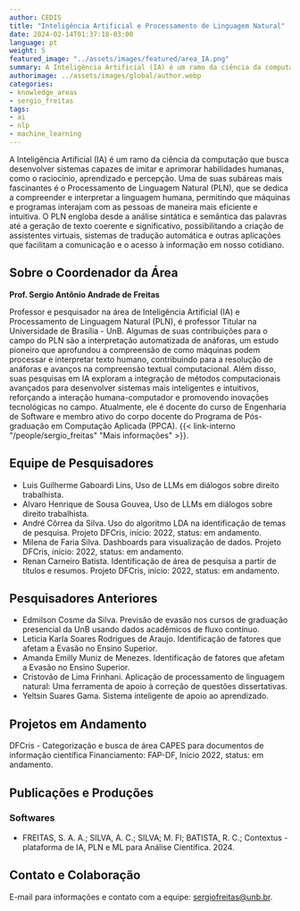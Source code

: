```yaml
---
author: CEDIS
title: "Inteligência Artificial e Processamento de Linguagem Natural"
date: 2024-02-14T01:37:18-03:00
language: pt
weight: 5
featured_image: "../assets/images/featured/area_IA.png"
summary: A Inteligência Artificial (IA) é um ramo da ciência da computação que busca desenvolver sistemas capazes de imitar e aprimorar habilidades humanas, como o raciocínio, aprendizado e percepção. Uma de suas subáreas mais fascinantes é o Processamento de Linguagem Natural (PLN).
authorimage: ../assets/images/global/author.webp
categories:
- knowledge_areas
- sergio_freitas
tags: 
- ai
- nlp
- machine_learning
---
```

A Inteligência Artificial (IA) é um ramo da ciência da computação que busca desenvolver sistemas capazes de imitar e aprimorar habilidades humanas, como o raciocínio, aprendizado e percepção. Uma de suas subáreas mais fascinantes é o Processamento de Linguagem Natural (PLN), que se dedica a compreender e interpretar a linguagem humana, permitindo que máquinas e programas interajam com as pessoas de maneira mais eficiente e intuitiva. O PLN engloba desde a análise sintática e semântica das palavras até a geração de texto coerente e significativo, possibilitando a criação de assistentes virtuais, sistemas de tradução automática e outras aplicações que facilitam a comunicação e o acesso à informação em nosso cotidiano.

## Sobre o Coordenador da Área
**Prof. Sergio Antônio Andrade de Freitas**

Professor e pesquisador na área de Inteligência Artificial (IA) e Processamento de Linguagem Natural (PLN), é professor Titular na Universidade de Brasília - UnB. Algumas de suas contribuições para o campo do PLN são a interpretação automatizada de anáforas, um estudo pioneiro que aprofundou a compreensão de como máquinas podem processar e interpretar texto humano, contribuindo para a resolução de anáforas e avanços na compreensão textual computacional. Além disso, suas pesquisas em IA exploram a integração de métodos computacionais avançados para desenvolver sistemas mais inteligentes e intuitivos, reforçando a interação humana-computador e promovendo inovações tecnológicas no campo. Atualmente, ele é docente do curso de Engenharia de Software e membro ativo do corpo docente do Programa de Pós-graduação em Computação Aplicada (PPCA). {{< link-interno "/people/sergio_freitas" "Mais informações" >}}.

## Equipe de Pesquisadores
- Luis Guilherme Gaboardi Lins, Uso de LLMs em diálogos sobre direito trabalhista.
- Alvaro Henrique de Sousa Gouvea, Uso de LLMs em diálogos sobre direito trabalhista.
- André Côrrea da Silva. Uso do algoritmo LDA na identificação de temas de pesquisa. Projeto DFCris, início: 2022, status: em andamento.
- Milena de Faria Silva. Dashboards para visualização de dados. Projeto DFCris, início: 2022, status: em andamento.
- Renan Carneiro Batista. Identificação de área de pesquisa a partir de títulos e resumos. Projeto DFCris, início: 2022, status: em andamento.

## Pesquisadores Anteriores
- Edmilson Cosme da Silva. Previsão de evasão nos cursos de graduação presencial da UnB usando dados acadêmicos de fluxo contínuo.
- Leticia Karla Soares Rodrigues de Araujo. Identificação de fatores que afetam a Evasão no Ensino Superior.
- Amanda Emilly Muniz de Menezes. Identificação de fatores que afetam a Evasão no Ensino Superior.
- Cristovão de Lima Frinhani. Aplicação de processamento de linguagem natural: Uma ferramenta de apoio à correção de questões dissertativas.
- Yeltsin Suares Gama. Sistema inteligente de apoio ao aprendizado.

## Projetos em Andamento
DFCris - Categorização e busca de área CAPES para documentos de informação científica
Financiamento: FAP-DF, Início 2022, status: em andamento.

## Publicações e Produções
### Softwares
- FREITAS, S. A. A.; SILVA, A. C.; SILVA; M. Fl; BATISTA, R. C.; Contextus - plataforma de IA, PLN e ML para Análise Científica. 2024.

## Contato e Colaboração
E-mail para informações e contato com a equipe: [sergiofreitas@unb.br](mailto:sergiofreitas@unb.br).
